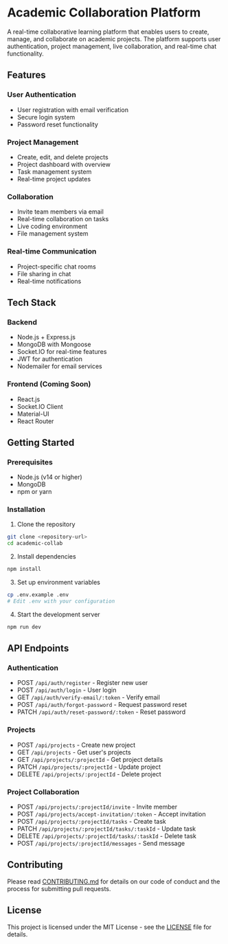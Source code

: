 # Academic Collaboration Platform

A real-time collaborative learning platform that enables users to create, manage, and collaborate on academic projects. The platform supports user authentication, project management, live collaboration, and real-time chat functionality.

## Features

### User Authentication
- User registration with email verification
- Secure login system
- Password reset functionality

### Project Management
- Create, edit, and delete projects
- Project dashboard with overview
- Task management system
- Real-time project updates

### Collaboration
- Invite team members via email
- Real-time collaboration on tasks
- Live coding environment
- File management system

### Real-time Communication
- Project-specific chat rooms
- File sharing in chat
- Real-time notifications

## Tech Stack

### Backend
- Node.js + Express.js
- MongoDB with Mongoose
- Socket.IO for real-time features
- JWT for authentication
- Nodemailer for email services

### Frontend (Coming Soon)
- React.js
- Socket.IO Client
- Material-UI
- React Router

## Getting Started

### Prerequisites
- Node.js (v14 or higher)
- MongoDB
- npm or yarn

### Installation

1. Clone the repository
```bash
git clone <repository-url>
cd academic-collab
```

2. Install dependencies
```bash
npm install
```

3. Set up environment variables
```bash
cp .env.example .env
# Edit .env with your configuration
```

4. Start the development server
```bash
npm run dev
```

## API Endpoints

### Authentication
- POST `/api/auth/register` - Register new user
- POST `/api/auth/login` - User login
- GET `/api/auth/verify-email/:token` - Verify email
- POST `/api/auth/forgot-password` - Request password reset
- PATCH `/api/auth/reset-password/:token` - Reset password

### Projects
- POST `/api/projects` - Create new project
- GET `/api/projects` - Get user's projects
- GET `/api/projects/:projectId` - Get project details
- PATCH `/api/projects/:projectId` - Update project
- DELETE `/api/projects/:projectId` - Delete project

### Project Collaboration
- POST `/api/projects/:projectId/invite` - Invite member
- POST `/api/projects/accept-invitation/:token` - Accept invitation
- POST `/api/projects/:projectId/tasks` - Create task
- PATCH `/api/projects/:projectId/tasks/:taskId` - Update task
- DELETE `/api/projects/:projectId/tasks/:taskId` - Delete task
- POST `/api/projects/:projectId/messages` - Send message

## Contributing

Please read [CONTRIBUTING.md](CONTRIBUTING.md) for details on our code of conduct and the process for submitting pull requests.

## License

This project is licensed under the MIT License - see the [LICENSE](LICENSE) file for details.